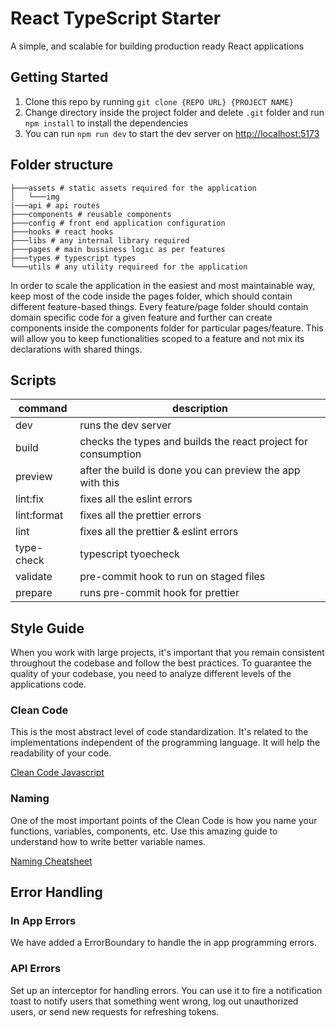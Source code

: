 # React TypeScript Starter

A simple, and scalable for building production ready React applications

## Getting Started

1. Clone this repo by running `git clone {REPO URL} {PROJECT NAME}`
1. Change directory inside the project folder and delete `.git` folder and run `npm install` to install the dependencies
1. You can run `npm run dev` to start the dev server on [http://localhost:5173](http://localhost:5173)

## Folder structure

```
├───assets # static assets required for the application
│   └───img
|───api # api routes
├───components # reusable components
├───config # front end application configuration
├───hooks # react hooks
├───libs # any internal library required
├───pages # main bussiness logic as per features
├───types # typescript types
└───utils # any utility requireed for the application
```

In order to scale the application in the easiest and most maintainable way, keep most of the code inside the pages folder, which should contain different feature-based things. Every feature/page folder should contain domain specific code for a given feature and further can create components inside the components folder for particular pages/feature. This will allow you to keep functionalities scoped to a feature and not mix its declarations with shared things.

## Scripts

| command     | description                                                   |
| ----------- | ------------------------------------------------------------- |
| dev         | runs the dev server                                           |
| build       | checks the types and builds the react project for consumption |
| preview     | after the build is done you can preview the app with this     |
| lint:fix    | fixes all the eslint errors                                   |
| lint:format | fixes all the prettier errors                                 |
| lint        | fixes all the prettier & eslint errors                        |
| type-check  | typescript tyoecheck                                          |
| validate    | pre-commit hook to run on staged files                        |
| prepare     | runs pre-commit hook for prettier                             |

## Style Guide

When you work with large projects, it's important that you remain consistent throughout the codebase and follow the best practices. To guarantee the quality of your codebase, you need to analyze different levels of the applications code.

### Clean Code

This is the most abstract level of code standardization. It's related to the implementations independent of the programming language. It will help the readability of your code.

[Clean Code Javascript](https://github.com/ryanmcdermott/clean-code-javascript)

### Naming

One of the most important points of the Clean Code is how you name your functions, variables, components, etc. Use this amazing guide to understand how to write better variable names.

[Naming Cheatsheet](https://github.com/kettanaito/naming-cheatsheet)

## Error Handling

### In App Errors

We have added a ErrorBoundary to handle the in app programming errors.

### API Errors

Set up an interceptor for handling errors. You can use it to fire a notification toast to notify users that something went wrong, log out unauthorized users, or send new requests for refreshing tokens.
